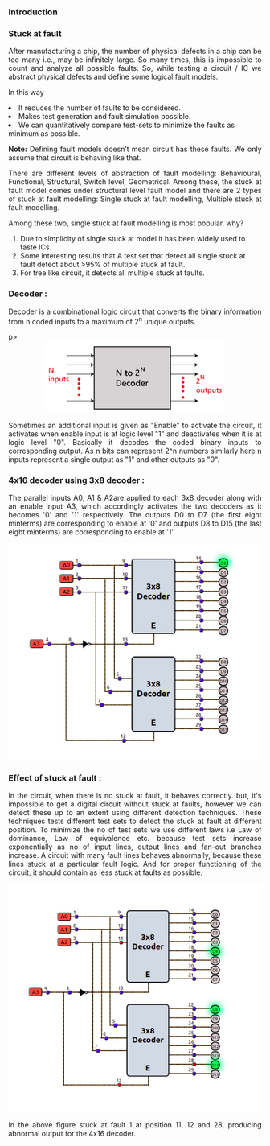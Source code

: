 ### Introduction

### Stuck at fault

<p style="text-align:justify;">After manufacturing a chip, the number of physical defects in a chip can be too many i.e., may be infinitely large. So many times, this is impossible to count and analyze all possible faults. So, while testing a circuit / IC we abstract physical defects and define some logical fault models.</p>

In this way
<li>It reduces the number of faults to be considered.</li>
<li>Makes test generation and fault simulation possible.</li>
<li>We can quantitatively compare test-sets to minimize the faults as minimum as possible.</li>

<p style="text-align:justify;"><strong>Note:</strong> Defining fault models doesn’t mean circuit has these faults. We only assume that circuit is behaving like that.</p>

<p style="text-align:justify;">There are different levels of abstraction of fault modelling: Behavioural, Functional, Structural, Switch level, Geometrical.
Among these, the stuck at fault model comes under structural level fault model and there are 2 types of stuck at fault modelling: Single stuck at fault modelling, Multiple stuck at fault modelling.</p>

Among these two, single stuck at fault modelling is most popular. why?

1. Due to simplicity of single stuck at model it has been widely used to taste ICs.
2. Some interesting results that A test set that detect all single stuck at fault detect about >95% of multiple stuck at fault.
3. For tree like circuit, it detects all multiple stuck at faults.

### Decoder :

<p style="text-align:justify;">Decoder is a combinational logic circuit that converts the binary information from n coded inputs to a maximum of 2<sup>n</sup> unique outputs.</p>p>

 <center><img src="./images/2.png"/></center>

<p style="text-align:justify;">Sometimes an additional input is given as "Enable" to activate the circuit, it activates when enable input is at logic level "1" and deactivates when it is at logic level "0". Basically it decodes the coded binary inputs to corresponding output. As n bits can represent 2^n numbers similarly here n inputs represent a single output as "1" and other outputs as "0".</p>

### 4x16 decoder using 3x8 decoder :

<p style="text-align:justify;">The parallel inputs A0, A1 & A2are applied to each 3x8 decoder along with an enable input A3, which accordingly activates the two decoders as it becomes '0' and '1' respectively. The outputs D0 to D7 (the first eight minterms) are corresponding to enable at '0' and outputs D8 to D15 (the last eight minterms) are corresponding to enable at '1'.</p>

 <center><img src="images/3x18to4x16.png"/></center>

### Effect of stuck at fault :

<p style="text-align:justify;">In the circuit, when there is no stuck at fault, it behaves correctly. but, it's impossible to get a digital circuit without stuck at faults, however we can detect these up to an extent using different detection techniques. These techniques tests different test sets to detect the stuck at fault at different position. To minimize the no of test sets we use different laws i.e Law of dominance, Law of equivalence etc. because test sets increase exponentially as no of input lines, output lines and fan-out branches increase. A circuit with many fault lines behaves abnormally, because these lines stuck at a particular fault logic. And for proper functioning of the circuit, it should contain as less stuck at faults as possible.</p>

 <center><img src="images/saf-de.png"/></center>

 <p style="text-align:justify;">In the above figure stuck at fault 1 at position 11, 12 and 28, producing abnormal output for the 4x16 decoder.</p>
